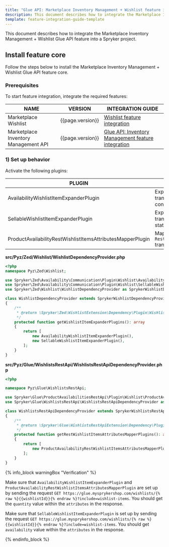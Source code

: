 ```yaml
---
title: "Glue API: Marketplace Inventory Management + Wishlist feature integration"
description: This document describes how to integrate the Marketplace Inventory Management + Wishlist Glue API feature into a Spryker project.
template: feature-integration-guide-template
---
```


This document describes how to integrate the Marketplace Inventory Management + Wishlist Glue API feature into a Spryker project.


## Install feature core

Follow the steps below to install the Marketplace Inventory Management + Wishlist Glue API feature core.

### Prerequisites

To start feature integration, integrate the required features:

| NAME | VERSION | INTEGRATION GUIDE |
| --------------- | ------- | ---------- |
| Marketplace Wishlist | {{page.version}} |[Wishlist feature integration](/docs/marketplace/dev/feature-integration-guides/{{page.version}}/marketplace-wishlist-feature-integration.html) |
| Marketplace Inventory Management API | {{page.version}} | [Glue API: Inventory Management feature integration](/docs/marketplace/dev/feature-integration-guides/{{page.version}}/glue/marketplace-inventory-management-feature-integration.html) |

### 1) Set up behavior

Activate the following plugins:

| PLUGIN | SPECIFICATION | PREREQUISITES | NAMESPACE |
|---|---|---|---|
| AvailabilityWishlistItemExpanderPlugin | Expands the `WishlistItem` transfer object with product concrete availability. |  | Spryker\Zed\Availability\Communication\Plugin\Wishlist |
| SellableWishlistItemExpanderPlugin | Expands the `WishlistItem` transfer object with sellable status. |  | Spryker\Zed\Availability\Communication\Plugin\Wishlist |
| ProductAvailabilityRestWishlistItemsAttributesMapperPlugin | Maps availability data to the `RestWishlistItemsAttributes` transfer object. |  | Spryker\Glue\ProductAvailabilitiesRestApi\Plugin\Wishlist |

**src/Pyz/Zed/Wishlist/WishlistDependencyProvider.php**

```php
<?php
namespace Pyz\Zed\Wishlist;

use Spryker\Zed\Availability\Communication\Plugin\Wishlist\AvailabilityWishlistItemExpanderPlugin;
use Spryker\Zed\Availability\Communication\Plugin\Wishlist\SellableWishlistItemExpanderPlugin;
use Spryker\Zed\Wishlist\WishlistDependencyProvider as SprykerWishlistDependencyProvider;

class WishlistDependencyProvider extends SprykerWishlistDependencyProvider
{
    /**
     * @return \Spryker\Zed\WishlistExtension\Dependency\Plugin\WishlistItemExpanderPluginInterface[]
     */
    protected function getWishlistItemExpanderPlugins(): array
    {
        return [
            new AvailabilityWishlistItemExpanderPlugin(),
            new SellableWishlistItemExpanderPlugin(),
        ];
    }
}
```

**src/Pyz/Glue/WishlistsRestApi/WishlistsRestApiDependencyProvider.php**

```php
<?php

namespace Pyz\Glue\WishlistsRestApi;

use Spryker\Glue\ProductAvailabilitiesRestApi\Plugin\Wishlist\ProductAvailabilityRestWishlistItemsAttributesMapperPlugin;
use Spryker\Glue\WishlistsRestApi\WishlistsRestApiDependencyProvider as SprykerWishlistsRestApiDependencyProvider;

class WishlistsRestApiDependencyProvider extends SprykerWishlistsRestApiDependencyProvider
{
    /**
     * @return \Spryker\Glue\WishlistsRestApiExtension\Dependency\Plugin\RestWishlistItemsAttributesMapperPluginInterface[]
     */
    protected function getRestWishlistItemsAttributesMapperPlugins(): array
    {
        return [
            new ProductAvailabilityRestWishlistItemsAttributesMapperPlugin(),
        ];
    }
}
```

{% info_block warningBox "Verification" %}

Make sure that `AvailabilityWishlistItemExpanderPlugin` and `ProductAvailabilityRestWishlistItemsAttributesMapperPlugin` are set up by sending the request `GET https://glue.mysprykershop.com/wishlists/{% raw %}{{wishlistId}}{% endraw %}?include=wishlist-items`. You should get the `quantity` value within the `attributes` in the response.

Make sure that `SellableWishlistItemExpanderPlugin` is set up by sending the request `GET https://glue.mysprykershop.com/wishlists/{% raw %}{{wishlistId}}{% endraw %}?include=wishlist-items`. You should get `availability` value within the `attributes` in the response.

{% endinfo_block %}
